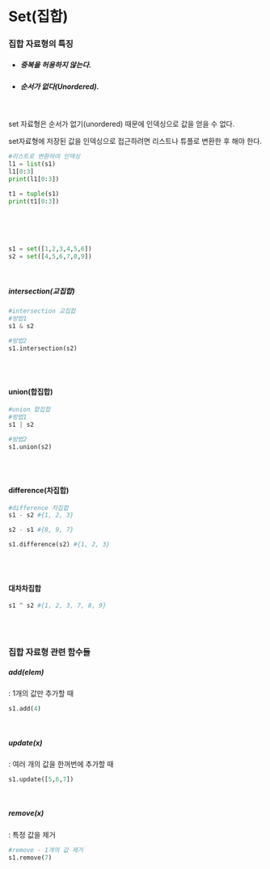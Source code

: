 # Set(집합)

### 집합 자료형의 특징

- ##### 중복을 허용하지 않는다.

- ##### 순서가 없다(Unordered).

<br>

set 자료형은 순서가 없기(unordered) 때문에 인덱싱으로 값을 얻을 수 없다.

set자료형에 저장된 값을 인덱싱으로 접근하려면 리스트나 튜플로 변환한 후 해야 한다.

```python
#리스트로 변환하여 인덱싱
l1 = list(s1)
l1[0:3]
print(l1[0:3])

t1 = tuple(s1)
print(t1[0:3])
```

<br><br><br>

```python
s1 = set([1,2,3,4,5,6])
s2 = set([4,5,6,7,8,9])
```

<br>

##### intersection(교집합)

```python
#intersection 교집합
#방법1
s1 & s2

#방법2
s1.intersection(s2)
```

<br><br>

#### union(합집합)

```python
#union 합집합
#방법1
s1 | s2

#방법2
s1.union(s2)
```

<br>

<br>

#### difference(차집합)

```python
#difference 차집합
s1 - s2 #{1, 2, 3}

s2 - s1 #{8, 9, 7}

s1.difference(s2) #{1, 2, 3}
```

<br><br>

#### 대차차집합

```python
s1 ^ s2 #{1, 2, 3, 7, 8, 9}
```

<br><br>

### 집합 자료형 관련 함수들

##### add(elem)

 : 1개의 값만 추가할 때

```python
s1.add(4)
```

<br>

##### update(x)

  : 여러 개의 값을 한꺼번에 추가할 때

```python
s1.update([5,6,7])
```

<br>

##### remove(x)

 : 특정 값을 제거

```python
#remove - 1개의 값 제거
s1.remove(7)
```





